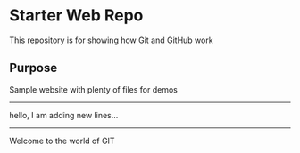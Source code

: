 # Starter Web Repo

This repository is for showing how Git and GitHub work

## Purpose

Sample website with plenty of files for demos


_______________________________________________________
hello, I am adding new lines...
_______________________________________________________
Welcome to the world of GIT
